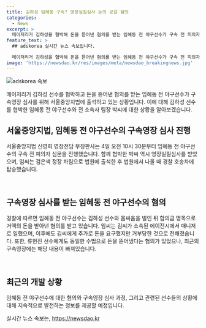 ```yaml
---
title: 김하성 임혜동 구속? 영장실질심사 논의 공갈 혐의
categories:
  - News
excerpt: >
  메이저리거 김하성을 협박해 돈을 뜯어낸 혐의를 받는 임혜동 전 야구선수가 구속 전 피의자 심문을 받기 위해 서울중앙지법에 출석했다. 임 씨와 함께 김 씨를 협박한 전 소속사 팀장 박 모 씨도 피의자로 입건돼 이날 영장실질심사를 받았다. 경찰은 2021년 2월, 임씨가 김씨와 몸싸움을 벌인 뒤 합의금을 받아낸 혐의를 받는다고 전했다. 또한, 임씨가 류현진에게도 비슷한 수법으로 돈을 뜯어냈다는 주장이 있다.
feature_text: >
  ## adskorea 실시간 뉴스 속보입니다.

  메이저리거 김하성을 협박해 돈을 뜯어낸 혐의를 받는 임혜동 전 야구선수가 구속 전 피의자 심문을 받기 위해 서울중앙지법에 출석했다. 임 씨와 함께 김 씨를 협박한 전 소속사 팀장 박 모 씨도 피의자로 입건돼 이날 영장실질심사를 받았다. 경찰은 2021년 2월, 임씨가 김씨와 몸싸움을 벌인 뒤 합의금을 받아낸 혐의를 받는다고 전했다. 또한, 임씨가 류현진에게도 비슷한 수법으로 돈을 뜯어냈다는 주장이 있다.
image: 'https://newsdao.kr/res/images/meta/newsdao_breakingnews.jpg'
---
```


<p><img src="https://newsdao.kr/res/images/meta/newsdao_breakingnews.jpg" alt="adskorea 속보" /></p>

<p data-ke-size="size16">메이저리거 김하성 선수를 협박하고 돈을 뜯어낸 혐의를 받는 임혜동 전 야구선수가 구속영장 심사를 위해 서울중앙지법에 출석하고 있는 상황입니다. 이에 대해 김하성 선수를 협박한 임혜동 전 야구선수와 전 소속사 팀장 박씨에 대한 상황을 알아보겠습니다.</p>

<h2 data-ke-size="size26">서울중앙지법, 임혜동 전 야구선수의 구속영장 심사 진행</h2>

<p data-ke-size="size16">서울중앙지법 신영희 영장전담 부장판사는 4일 오전 10시 30분부터 임혜동 전 야구선수의 구속 전 피의자 심문을 진행했습니다. 함께 협박한 박씨 역시 영장실질심사를 받았으며, 임씨는 검은색 정장 차림으로 법원에 출석한 후 법원에서 나올 때 경찰 호송차에 탑승했습니다.</p>

<p data-ke-size="size16">&nbsp;</p>

<h2 data-ke-size="size26">구속영장 심사를 받는 임혜동 전 야구선수의 혐의</h2>

<p data-ke-size="size16">경찰에 따르면 임혜동 전 야구선수는 김하성 선수와 몸싸움을 벌인 뒤 합의금 명목으로 거액의 돈을 받아낸 혐의를 받고 있습니다. 임씨는 김씨가 소속된 에이전시에서 매니저로 일했으며, 이후에도 김씨에게 추가로 돈을 요구했지만 거부당한 것으로 전해졌습니다. 또한, 류현진 선수에게도 동일한 수법으로 돈을 뜯어냈다는 혐의가 있었으나, 최근의 구속영장에는 해당 내용이 빠져있습니다.</p>

<p data-ke-size="size16">&nbsp;</p>

<h2 data-ke-size="size26">최근의 개발 상황</h2>

<p data-ke-size="size16">임혜동 전 야구선수에 대한 혐의와 구속영장 심사 과정, 그리고 관련된 선수들의 상황에 대해 지속적으로 발전하는 정보를 제공할 예정입니다.</p>
실시간 뉴스 속보는, <a href="https://newsdao.kr" rel="dofollow">https://newsdao.kr</a>


